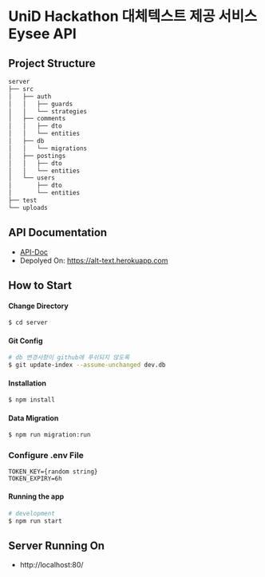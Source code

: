 # UniD Hackathon 대체텍스트 제공 서비스 Eysee API

## Project Structure

```bash
server
├── src
│   ├── auth
│   │   ├── guards
│   │   └── strategies
│   ├── comments
│   │   ├── dto
│   │   └── entities
│   ├── db
│   │   └── migrations
│   ├── postings
│   │   ├── dto
│   │   └── entities
│   └── users
│       ├── dto
│       └── entities
├── test
└── uploads
```

## API Documentation

- [API-Doc](https://jyoo0515.github.io/UniD_API_Doc/)
- Depolyed On: https://alt-text.herokuapp.com

## How to Start

#### Change Directory

```bash
$ cd server
```

#### Git Config

```bash
# db 변경사항이 github에 푸쉬되지 않도록
$ git update-index --assume-unchanged dev.db
```

#### Installation

```bash
$ npm install
```

#### Data Migration

```bash
$ npm run migration:run
```

### Configure .env File

```
TOKEN_KEY={random string}
TOKEN_EXPIRY=6h
```

#### Running the app

```bash
# development
$ npm run start
```

## Server Running On

- http://localhost:80/
